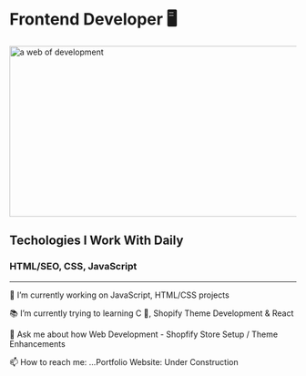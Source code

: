 <h1>Frontend Developer 🖥</h1> 


<img src="https://images.pexels.com/photos/276502/pexels-photo-276502.jpeg?auto=compress&cs=tinysrgb&w=1600" alt="a web of development" style="height: 300px; width: 1200px; object-fit: cover">

<h2>Techologies I Work With Daily</h2>
<h3>HTML/SEO, CSS, JavaScript</h3>

<hr/>

<p>🛒 I’m currently working on JavaScript, HTML/CSS projects</p>
<p>📚 I’m currently trying to learning C 💾, Shopify Theme Development & React</p>
<p>💬 Ask me about how Web Development - Shopfify Store Setup / Theme Enhancements</p>
<p>📫 How to reach me: ...Portfolio Website: Under Construction</p>
